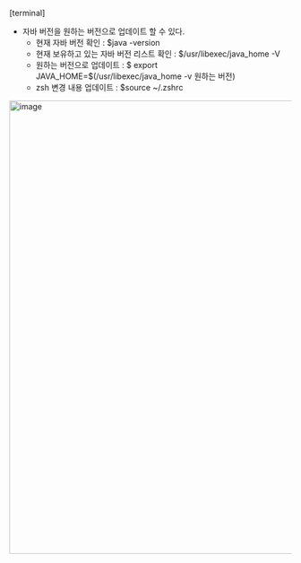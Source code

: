 [terminal]
- 자바 버전을 원하는 버전으로 업데이트 할 수 있다.
  - 현재 자바 버전 확인 : $java -version
  - 현재 보유하고 있는 자바 버전 리스트 확인 : $/usr/libexec/java_home -V
  - 원하는 버전으로 업데이트 : $ export JAVA_HOME=$(/usr/libexec/java_home -v 원하는 버전)
  - zsh 변경 내용 업데이트 : $source ~/.zshrc
<img width="809" alt="image" src="https://github.com/HyemIin/TIL/assets/114489245/ebb4ea15-1127-45ff-9f9f-eb11a5ed7695">
